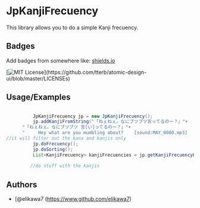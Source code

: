 # JpKanjiFrecuency

This library allows you to do a simple Kanji frecuency. 




## Badges

Add badges from somewhere like: [shields.io](https://shields.io/)

[![MIT License](https://img.shields.io/apm/l/atomic-design-ui.svg?)](https://github.com/tterb/atomic-design-ui/blob/master/LICENSEs)



## Usage/Examples

```java

		  JpKanjiFrecuency jp = new JpKanjiFrecuency(); 
		  jp.addKanjiFromString("「ねぇねぇ。なにブツブツ言ってるのー？」"+	
      "「ねぇねぇ。なにブツブツ 言[い]ってるのー？」"+
      "		Hey what are you mumbling about?	[sound:MAY_0000.mp3]		1	？？？	Mayuri?"); //you can add a string with kanjis, english, whatever, 
//it will filter out the kana and kanjis only 
		  jp.doFrecuency();
		  jp.doSorting();
		  List<KanjiFrecuency> kanjiFrecuencies = jp.getKanjiFrecuencyList();
	 	 
	 	 //do stuff with the kanjis
```


## Authors

- [@elikawa7 (https://www.github.com/elikawa7)

